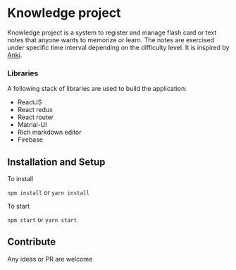 # Knowledge project

Knowledge project is a system to register and manage flash card or text notes that anyone wants to memorize or learn. The notes are exercised under specific time interval depending on the difficulty level.
It is inspired by [Anki](https://apps.ankiweb.net/).

### Libraries

A following stack of libraries are used to build the application:

- ReactJS
- React redux
- React router
- Matrial-UI
- Rich markdown editor
- Firebase

## Installation and Setup

To install

`npm install` or `yarn install`

To start

`npm start` or `yarn start`

## Contribute

Any ideas or PR are welcome
